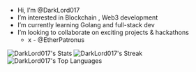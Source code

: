- Hi, I’m @DarkLord017
- I’m interested in Blockchain , Web3 development
- I’m currently learning Golang and full-stack dev
- I’m looking to collaborate on exciting projects & hackathons
     - x - @EtherPatronus
 
       
![DarkLord017's Stats](https://github-readme-stats.vercel.app/api?username=DarkLord017&theme=vue-dark&show_icons=true&hide_border=true&count_private=true)
![DarkLord017's Streak](https://github-readme-streak-stats.herokuapp.com/?user=DarkLord017&theme=vue-dark&hide_border=true)<br>
![DarkLord017's Top Languages](https://github-readme-stats.vercel.app/api/top-langs/?username=DarkLord017&theme=vue-dark&show_icons=true&hide_border=true&layout=compact)

<!---
DarkLord017/DarkLord017 is a ✨ special ✨ repository because its `README.md` (this file) appears on your GitHub profile.
You can click the Preview link to take a look at your changes.
--->
